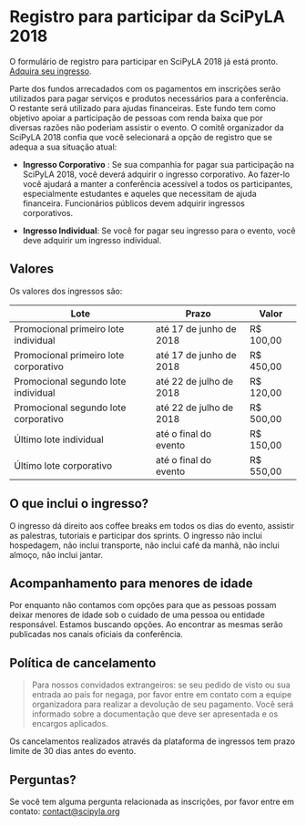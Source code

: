 
# Registro para participar da SciPyLA 2018

O formulário de registro para participar en SciPyLA 2018 já está pronto. [Adquira seu ingresso](https://scipyla2018.eventbrite.com.br).

Parte dos fundos arrecadados com os pagamentos em inscrições serão utilizados para pagar serviços e produtos necessários para a conferência. O restante será utilizado para ajudas financeiras. Este fundo tem como objetivo apoiar a participação de pessoas com renda baixa que por diversas razões não poderiam assistir o evento. O comitê organizador da SciPyLA 2018 confia que você selecionará a opção de registro que se adequa a sua situação atual:

- **Ingresso Corporativo** : Se sua companhia for pagar sua participação na SciPyLA 2018, você deverá adquirir o ingresso corporativo. Ao fazer-lo você ajudará a manter a conferência acessível a todos os participantes, especialmente estudantes e aqueles que necessitam de ajuda financeira. Funcionários públicos devem adquirir ingressos corporativos.

- **Ingresso Individual**: Se você for pagar seu ingresso para o evento, você deve adquirir um ingresso individual.

## Valores

Os valores dos ingressos são:

| Lote                                  | Prazo                   | Valor     |
| ------------------------------------- | ----------------------- | --------- |
| Promocional primeiro lote individual  | até 17 de junho de 2018 | R$ 100,00 |
| Promocional primeiro lote corporativo | até 17 de junho de 2018 | R$ 450,00 |
| Promocional segundo lote individual   | até 22 de julho de 2018 | R$ 120,00 |
| Promocional segundo lote corporativo  | até 22 de julho de 2018 | R$ 500,00 |
| Último lote individual                | até o final do evento   | R$ 150,00 |
| Último lote corporativo               | até o final do evento   | R$ 550,00 |

## O que inclui o ingresso?

O ingresso dá direito aos coffee breaks em todos os dias do evento, assistir as palestras, tutoriais e participar dos sprints. O ingresso não inclui hospedagem, não inclui transporte, não inclui café da manhã, não inclui almoço, não inclui jantar.

## Acompanhamento para menores de idade

Por enquanto não contamos com opções para que as pessoas possam deixar menores de idade sob o cuidado de uma pessoa ou entidade responsável. Estamos buscando opções. Ao encontrar as mesmas serão publicadas nos canais oficiais da conferência.

## Política de cancelamento

> Para nossos convidados extrangeiros: se seu pedido de visto ou sua entrada ao país for negaga, por favor entre em contato com a equipe organizadora para realizar a devolução de seu pagamento. Você será informado sobre a documentação que deve ser apresentada e os encargos aplicados.

Os cancelamentos realizados através da plataforma de ingressos tem prazo limite de 30 dias antes do evento.

## Perguntas?

Se você tem alguma pergunta relacionada as inscrições, por favor entre em contato: [contact@scipyla.org](mailto:contact@scipyla.org)
